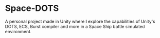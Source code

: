 # Space-DOTS
A personal project made in Unity where I explore the capabilities of Unity's DOTS, ECS, Burst compiler and more in a Space Ship battle simulated environment.
